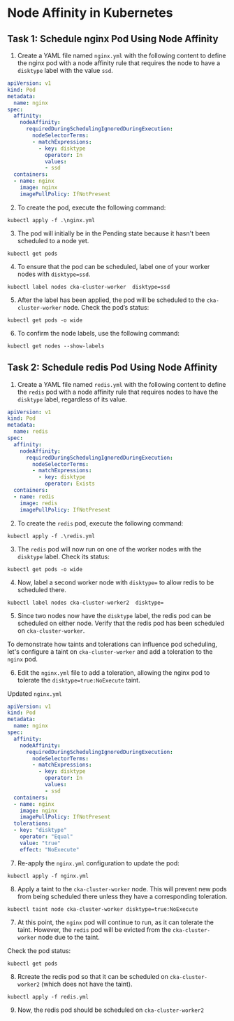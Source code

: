 # Node Affinity in Kubernetes

## Task 1: Schedule nginx Pod Using Node Affinity

1. Create a YAML file named `nginx.yml` with the following content to define the nginx pod with a node affinity rule that requires the node to have a `disktype` label with the value `ssd`.

```yml
apiVersion: v1
kind: Pod
metadata:
  name: nginx
spec:
  affinity:
    nodeAffinity:
      requiredDuringSchedulingIgnoredDuringExecution:
        nodeSelectorTerms:
        - matchExpressions:
          - key: disktype
            operator: In
            values:
            - ssd            
  containers:
  - name: nginx
    image: nginx
    imagePullPolicy: IfNotPresent

```

2. To create the pod, execute the following command:

`kubectl apply -f .\nginx.yml`

3. The pod will initially be in the Pending state because it hasn't been scheduled to a node yet.

`kubectl get pods`

4. To ensure that the pod can be scheduled, label one of your worker nodes with `disktype=ssd`.

`kubectl label nodes cka-cluster-worker  disktype=ssd`

5. After the label has been applied, the pod will be scheduled to the `cka-cluster-worker` node. Check the pod’s status:

`kubectl get pods -o wide`

6. To confirm the node labels, use the following command:

`kubectl get nodes --show-labels`

## Task 2: Schedule redis Pod Using Node Affinity

1. Create a YAML file named `redis.yml` with the following content to define the `redis` pod with a node affinity rule that requires nodes to have the `disktype` label, regardless of its value.

```yml
apiVersion: v1
kind: Pod
metadata:
  name: redis
spec:
  affinity:
    nodeAffinity:
      requiredDuringSchedulingIgnoredDuringExecution:
        nodeSelectorTerms:
        - matchExpressions:
          - key: disktype
            operator: Exists
  containers:
  - name: redis
    image: redis
    imagePullPolicy: IfNotPresent
```

2. To create the `redis` pod, execute the following command:

`kubectl apply -f .\redis.yml`

3. The `redis` pod will now run on one of the worker nodes with the `disktype` label. Check its status:

`kubectl get pods -o wide`

4. Now, label a second worker node with `disktype=` to allow redis to be scheduled there.

`kubectl label nodes cka-cluster-worker2  disktype=`

5. Since two nodes now have the `disktype` label, the redis pod can be scheduled on either node. Verify that the redis pod has been scheduled on `cka-cluster-worker`.

To demonstrate how taints and tolerations can influence pod scheduling, let's configure a taint on `cka-cluster-worker` and add a toleration to the `nginx` pod.

6. Edit the `nginx.yml` file to add a toleration, allowing the nginx pod to tolerate the `disktype=true:NoExecute` taint.

Updated `nginx.yml`

```yml
apiVersion: v1
kind: Pod
metadata:
  name: nginx
spec:
  affinity:
    nodeAffinity:
      requiredDuringSchedulingIgnoredDuringExecution:
        nodeSelectorTerms:
        - matchExpressions:
          - key: disktype
            operator: In
            values:
            - ssd            
  containers:
  - name: nginx
    image: nginx
    imagePullPolicy: IfNotPresent
  tolerations:
  - key: "disktype"
    operator: "Equal"
    value: "true"
    effect: "NoExecute"

```

7. Re-apply the `nginx.yml` configuration to update the pod:

`kubectl apply -f nginx.yml`

8. Apply a taint to the `cka-cluster-worker` node. This will prevent new pods from being scheduled there unless they have a corresponding toleration.

`kubectl taint node cka-cluster-worker disktype=true:NoExecute`

7. At this point, the `nginx` pod will continue to run, as it can tolerate the taint. However, the `redis` pod will be evicted from the `cka-cluster-worker` node due to the taint.

Check the pod status:

`kubectl get pods`

8. Rcreate the redis pod so that it can be scheduled on `cka-cluster-worker2` (which does not have the taint).

`kubectl apply -f redis.yml`

9. Now, the redis pod should be scheduled on `cka-cluster-worker2`


